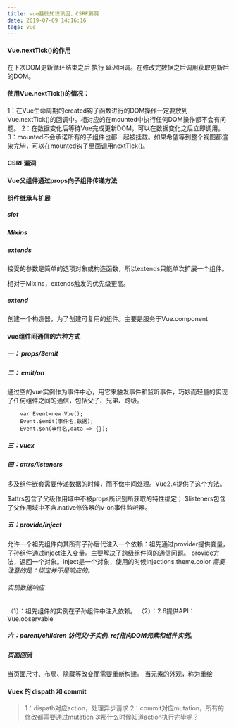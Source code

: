 ```yaml
---
title: vue基础知识巩固、CSRF漏洞
date: 2019-07-09 14:16:16
tags: vue
---
```

#### Vue.nextTick()的作用
在下次DOM更新循环结束之后 执行 延迟回调。在修改完数据之后调用获取更新后的DOM。
#### 使用Vue.nextTick()的情况：
1：在Vue生命周期的created钩子函数进行的DOM操作一定要放到Vue.nextTick()的回调中。相对应的在mounted中执行任何DOM操作都不会有问题。
2：在数据变化后等待Vue完成更新DOM，可以在数据变化之后立即调用。
3：mounted不会承诺所有的子组件也都一起被挂载。如果希望等到整个视图都渲染完毕，可以在mounted钩子里面调用nextTick()。

#### CSRF漏洞

#### Vue父组件通过props向子组件传递方法

#### 组件继承与扩展

##### slot
##### Mixins
##### extends 
接受的参数是简单的选项对象或构造函数，所以extends只能单次扩展一个组件。

相对于Mixins，extends触发的优先级更高。
##### extend
创建一个构造器，为了创建可复用的组件。主要是服务于Vue.component

#### 
#### vue组件间通信的六种方式

##### 一： props/$emit

##### 二： $emit/$on
通过空的vue实例作为事件中心，用它来触发事件和监听事件，巧妙而轻量的实现了任何组件之间的通信，包括父子、兄弟、跨级。
```
    var Event=new Vue();
    Event.$emit(事件名,数据);
    Event.$on(事件名,data => {});
```
##### 三：vuex

##### 四：$attrs/$listeners
多及组件嵌套需要传递数据的时候，而不做中间处理。Vue2.4提供了这个方法。

$attrs包含了父级作用域中不被props所识别所获取的特性绑定；
$listeners包含了父作用域中不含.native修饰器的v-on事件监听器。
##### 五：provide/inject
允许一个祖先组件向其所有子孙后代注入一个依赖：祖先通过provider提供变量，子孙组件通过inject注入变量。主要解决了跨级组件间的通信问题。
provide方法，返回一个对象。inject是一个对象，使用的时候injections.theme.color
*需要注意的是：绑定并不是响应的。*

###### 实现数据响应
（1）：祖先组件的实例在子孙组件中注入依赖。
（2）：2.6提供API：Vue.observable

##### 六：$parent/$children 访问父/子实例. ref指向DOM元素和组件实例。


##### 页面回流
当页面尺寸、布局、隐藏等改变而需要重新构建。
当元素的外观，称为重绘

#### Vuex 的 dispath 和 commit

> 1：dispath对应action，处理异步请求
> 2：commit对应mutation，所有的修改都需要通过mutation
> 3:那什么时候知道action执行完毕呢？